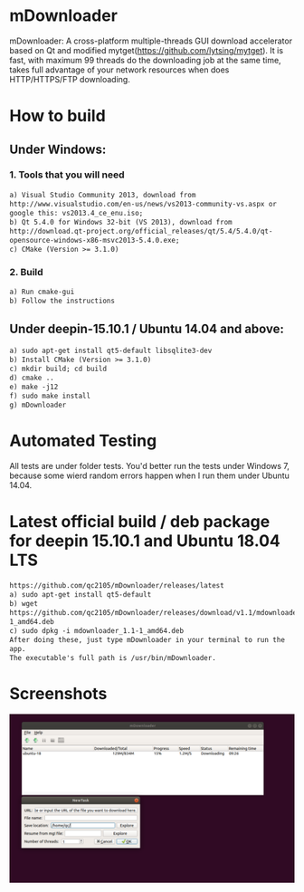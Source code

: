 # mDownloader
mDownloader: A cross-platform multiple-threads GUI download accelerator based on Qt and modified mytget(https://github.com/lytsing/mytget).
It is fast, with maximum 99 threads do the downloading job at the same time, takes full advantage of your network resources when does HTTP/HTTPS/FTP downloading. 

# How to build

## Under Windows:

### 1. Tools that you will need

	a) Visual Studio Community 2013, download from http://www.visualstudio.com/en-us/news/vs2013-community-vs.aspx or google this: vs2013.4_ce_enu.iso;
	b) Qt 5.4.0 for Windows 32-bit (VS 2013), download from http://download.qt-project.org/official_releases/qt/5.4/5.4.0/qt-opensource-windows-x86-msvc2013-5.4.0.exe;
	c) CMake (Version >= 3.1.0)

### 2. Build

	a) Run cmake-gui
	b) Follow the instructions

## Under deepin-15.10.1 / Ubuntu 14.04 and above:

 	a) sudo apt-get install qt5-default libsqlite3-dev
	b) Install CMake (Version >= 3.1.0)
	c) mkdir build; cd build 
	d) cmake ..
	e) make -j12
	f) sudo make install
	g) mDownloader

# Automated Testing

All tests are under folder tests. You'd better run the tests under Windows 7, because some wierd random errors happen when I run them under Ubuntu 14.04.

# Latest official build / deb package for deepin 15.10.1 and Ubuntu 18.04 LTS
	https://github.com/qc2105/mDownloader/releases/latest
	a) sudo apt-get install qt5-default
	b) wget https://github.com/qc2105/mDownloader/releases/download/v1.1/mdownloader_1.1-1_amd64.deb
	c) sudo dpkg -i mdownloader_1.1-1_amd64.deb
	After doing these, just type mDownloader in your terminal to run the app.
	The executable's full path is /usr/bin/mDownloader.

# Screenshots
![screenshot1](https://raw.githubusercontent.com/qc2105/mDownloader/master/Screenshot%20from%202019-04-13%2016-53-31.png)

